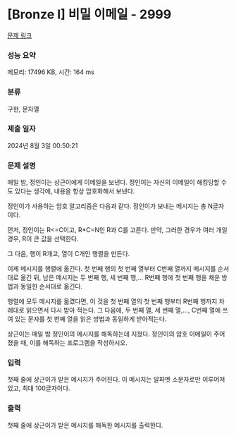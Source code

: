# [Bronze I] 비밀 이메일 - 2999 

[문제 링크](https://www.acmicpc.net/problem/2999) 

### 성능 요약

메모리: 17496 KB, 시간: 164 ms

### 분류

구현, 문자열

### 제출 일자

2024년 8월 3일 00:50:21

### 문제 설명

<p>매일 밤, 정인이는 상근이에게 이메일을 보낸다. 정인이는 자신의 이메일이 해킹당할 수도 있다는 생각에, 내용을 항상 암호화해서 보낸다.</p>

<p>정인이가 사용하는 암호 알고리즘은 다음과 같다. 정인이가 보내는 메시지는 총 N글자이다.</p>

<p>먼저, 정인이는 R<=C이고, R*C=N인 R과 C를 고른다. 만약, 그러한 경우가 여러 개일 경우, R이 큰 값을 선택한다.</p>

<p>그 다음, 행이 R개고, 열이 C개인 행렬을 만든다.</p>

<p>이제 메시지를 행렬에 옮긴다. 첫 번째 행의 첫 번째 열부터 C번째 열까지 메시지를 순서대로 옮긴 뒤, 남은 메시지는 두 번째 행, 세 번째 행,... R번째 행에 첫 번째 행을 채운 방법과 동일한 순서대로 옮긴다.</p>

<p>행렬에 모두 메시지를 옮겼다면, 이 것을 첫 번째 열의 첫 번째 행부터 R번째 행까지 차례대로 읽으면서 다시 받아 적는다. 그 다음에, 두 번째 열, 세 번째 열,..., C번째 열에 쓰여 있는 문자를 첫 번째 열을 읽은 방법과 동일하게 받아적는다.</p>

<p>상근이는 매일 밤 정인이의 메시지를 해독하는데 지쳤다. 정인이의 암호 이메일이 주어졌을 때, 이를 해독하는 프로그램을 작성하시오.</p>

### 입력 

 <p>첫째 줄에 상근이가 받은 메시지가 주어진다. 이 메시지는 알파벳 소문자로만 이루어져 있고, 최대 100글자이다.</p>

### 출력 

 <p>첫째 줄에 상근이가 받은 메시지를 해독한 메시지를 출력한다.</p>

